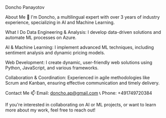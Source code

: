 Doncho Panayotov

About Me
👋 I'm Doncho, a multilingual expert with over 3 years of industry experience, specializing in AI and Machine Learning.

What I Do
Data Engineering & Analysis: I develop data-driven solutions and automate ML processes on Azure.

AI & Machine Learning: I implement advanced ML techniques, including sentiment analysis and dynamic pricing models.

Web Development: I create dynamic, user-friendly web solutions using Python, JavaScript, and various frameworks.

Collaboration & Coordination: Experienced in agile methodologies like Scrum and Kanban, ensuring effective communication and timely delivery.

Contact Me
📫 Email: doncho.ap@gmail.com
📞 Phone: +491749720384

If you're interested in collaborating on AI or ML projects, or want to learn more about my work, feel free to reach out!
